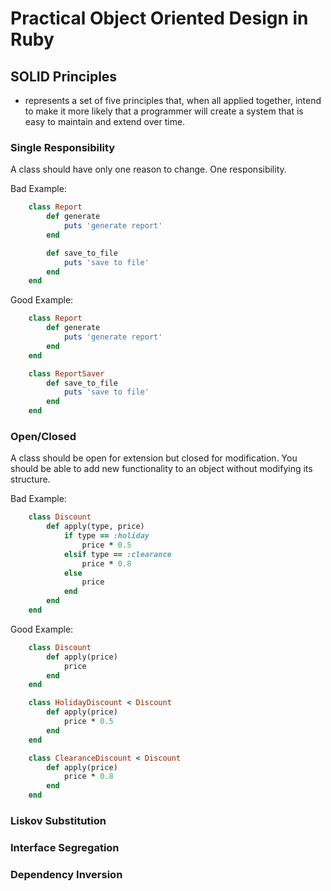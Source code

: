# Practical Object Oriented Design in Ruby

## SOLID Principles

* represents a set of five principles that, when all applied together, intend to
make it more likely that a programmer will create a system that is easy to maintain and extend over time.

### Single Responsibility

A class should have only one reason to change. One responsibility.

Bad Example:

```ruby
    class Report
        def generate
            puts 'generate report'
        end

        def save_to_file
            puts 'save to file'
        end
    end
```

Good Example:

```ruby
    class Report
        def generate
            puts 'generate report'
        end
    end

    class ReportSaver
        def save_to_file
            puts 'save to file'
        end
    end
```

### Open/Closed

A class should be open for extension but closed for modification.
You should be able to add new functionality to an object without modifying its structure.

Bad Example:

```ruby
    class Discount
        def apply(type, price)
            if type == :holiday
                price * 0.5
            elsif type == :clearance
                price * 0.8
            else
                price
            end
        end
    end
```

Good Example:

```ruby
    class Discount
        def apply(price)
            price
        end
    end

    class HolidayDiscount < Discount
        def apply(price)
            price * 0.5
        end
    end

    class ClearanceDiscount < Discount
        def apply(price)
            price * 0.8
        end
    end
```

### Liskov Substitution

### Interface Segregation

### Dependency Inversion
